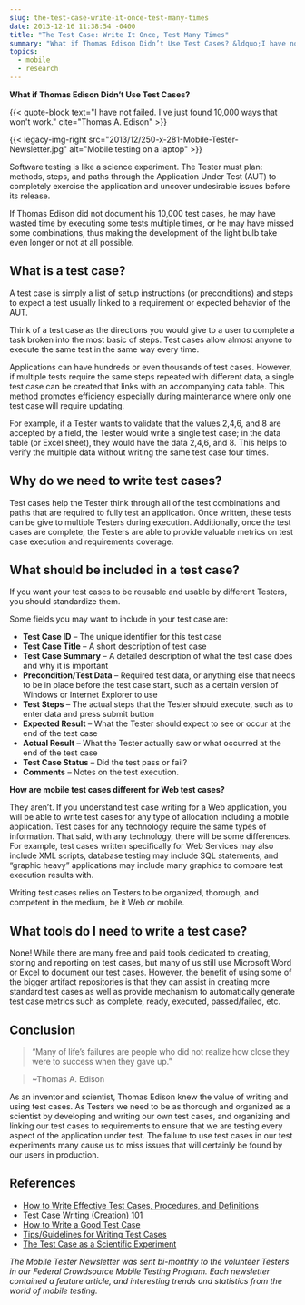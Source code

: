 ```yaml
---
slug: the-test-case-write-it-once-test-many-times
date: 2013-12-16 11:38:54 -0400
title: "The Test Case: Write It Once, Test Many Times"
summary: "What if Thomas Edison Didn’t Use Test Cases? &ldquo;I have not failed. I&#8217;ve just found 10,000 ways that won&#8217;t work.&rdquo; ~Thomas A. Edison Software testing is like a science experiment. The Tester must plan: methods, steps, and paths through the Application Under Test (AUT) to completely exercise the"
topics:
  - mobile
  - research
---
```


**What if Thomas Edison Didn’t Use Test Cases?**

{{< quote-block text="I have not failed. I've just found 10,000 ways that won't work." cite="Thomas A. Edison" >}}

{{< legacy-img-right src="2013/12/250-x-281-Mobile-Tester-Newsletter.jpg" alt="Mobile testing on a laptop" >}}

Software testing is like a science experiment. The Tester must plan: methods, steps, and paths through the Application Under Test (AUT) to completely exercise the application and uncover undesirable issues before its release.

If Thomas Edison did not document his 10,000 test cases, he may have wasted time by executing some tests multiple times, or he may have missed some combinations, thus making the development of the light bulb take even longer or not at all possible.

## What is a test case?

A test case is simply a list of setup instructions (or preconditions) and steps to expect a test usually linked to a requirement or expected behavior of the AUT.

Think of a test case as the directions you would give to a user to complete a task broken into the most basic of steps. Test cases allow almost anyone to execute the same test in the same way every time.

Applications can have hundreds or even thousands of test cases. However, if multiple tests require the same steps repeated with different data, a single test case can be created that links with an accompanying data table. This method promotes efficiency especially during maintenance where only one test case will require updating.

For example, if a Tester wants to validate that the values 2,4,6, and 8 are accepted by a field, the Tester would write a single test case; in the data table (or Excel sheet), they would have the data 2,4,6, and 8. This helps to verify the multiple data without writing the same test case four times.

## Why do we need to write test cases?

Test cases help the Tester think through all of the test combinations and paths that are required to fully test an application. Once written, these tests can be give to multiple Testers during execution. Additionally, once the test cases are complete, the Testers are able to provide valuable metrics on test case execution and requirements coverage.

## What should be included in a test case?

If you want your test cases to be reusable and usable by different Testers, you should standardize them.

Some fields you may want to include in your test case are:

- **Test Case ID** – The unique identifier for this test case
- **Test Case Title** – A short description of test case
- **Test Case Summary** – A detailed description of what the test case does and why it is important
- **Precondition/Test Data** – Required test data, or anything else that needs to be in place before the test case start, such as a certain version of Windows or Internet Explorer to use
- **Test Steps** – The actual steps that the Tester should execute, such as to enter data and press submit button
- **Expected Result** – What the Tester should expect to see or occur at the end of the test case
- **Actual Result** – What the Tester actually saw or what occurred at the end of the test case
- **Test Case Status** – Did the test pass or fail?
- **Comments** – Notes on the test execution.

**How are mobile test cases different for Web test cases?**

They aren’t. If you understand test case writing for a Web application, you will be able to write test cases for any type of allocation including a mobile application. Test cases for any technology require the same types of information. That said, with any technology, there will be some differences. For example, test cases written specifically for Web Services may also include XML scripts, database testing may include SQL statements, and “graphic heavy” applications may include many graphics to compare test execution results with.

Writing test cases relies on Testers to be organized, thorough, and competent in the medium, be it Web or mobile.

## What tools do I need to write a test case?

None! While there are many free and paid tools dedicated to creating, storing and reporting on test cases, but many of us still use Microsoft Word or Excel to document our test cases. However, the benefit of using some of the bigger artifact repositories is that they can assist in creating more standard test cases as well as provide mechanism to automatically generate test case metrics such as complete, ready, executed, passed/failed, etc.

## **Conclusion**

> “Many of life&#8217;s failures are people who did not realize how close they were to success when they gave up.”

> ~Thomas A. Edison

As an inventor and scientist, Thomas Edison knew the value of writing and using test cases. As Testers we need to be as thorough and organized as a scientist by developing and writing our own test cases, and organizing and linking our test cases to requirements to ensure that we are testing every aspect of the application under test. The failure to use test cases in our test experiments many cause us to miss issues that will certainly be found by our users in production.

## **References**

- <a class="wiki_link_ext" href="http://www.softwaretestinghelp.com/how-to-write-effective-test-cases-test-cases-procedures-and-definitions/" rel="nofollow">How to Write Effective Test Cases, Procedures, and Definitions</a>
- <a class="wiki_link_ext" href="http://file:http://help.utest.com/testers/crash-courses/functional/test-case-writing-creation-101" rel="nofollow">Test Case Writing (Creation) 101</a>
- <a class="wiki_link_ext" href="http://www.qualitytesting.info/profiles/blogs/how-to-write-a-good-test-case" rel="nofollow">How to Write a Good Test Case</a>
- <a class="wiki_link_ext" href="http://www.softwaretestingclass.com/tips-guidelines-for-writing-test-cases/" rel="nofollow">Tips/Guidelines for Writing Test Cases</a>
- <a class="wiki_link_ext" href="http://www.stickyminds.com/sitewide.asp?Function=edetail&ObjectType=ART&ObjectId=8965" rel="nofollow">The Test Case as a Scientific Experiment</a>

_The Mobile Tester Newsletter was sent bi-monthly to the volunteer Testers in our Federal Crowdsource Mobile Testing Program. Each newsletter contained a feature article, and interesting trends and statistics from the world of mobile testing._
